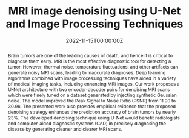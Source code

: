 ---
title: 'MRI image denoising using U-Net and Image Processing Techniques'

# Authors
# If you created a profile for a user (e.g. the default `admin` user), write the username (folder name) here
# and it will be replaced with their full name and linked to their profile.
authors:
  - Darshil Mehta
  - admin
  - Kush Vora
  - Ninad Mehendale

# Author notes (optional)
author_notes:
  - 'Equal contribution'
  - 'Equal contribution'
  - 'Equal contribution'

date: '2022-11-15T00:00:00Z'
doi: '10.1109/ICAST55766.2022.10039653'

# Schedule page publish date (NOT publication's date).
# publishDate: '2022-11-28T00:00:00Z'

# Publication type.
# Legend: 0 = Uncategorized; 1 = Conference paper; 2 = Journal article;
# 3 = Preprint / Working Paper; 4 = Report; 5 = Book; 6 = Book section;
# 7 = Thesis; 8 = Patent
publication_types: ['1']

# Publication name and optional abbreviated publication name.
publication: 5th IEEE International Conference on Advances in Science and Technology 2022
publication_short: In IEEE

abstract: "Brain tumors are one of the leading causes of death, and hence it is critical to diagnose them early. MRI is the most effective diagnostic tool for detecting a tumor. However, thermal noise, temperature fluctuations, and other artifacts can generate noisy MRI scans, leading to inaccurate diagnoses. Deep learning algorithms combined with image processing techniques have aided in a variety of medical imaging tasks, including enhancing MRI images. Our work proposes a U-Net architecture with two encoder-decoder pairs for denoising MRI scans which were finely tuned on a dataset generated by injecting synthetic Gaussian noise. The model improved the Peak Signal to Noise Ratio (PSNR) from 11.90 to 30.96. The presented work also provides empirical evidence that the proposed denoising strategy enhances the prediction accuracy of brain tumors by nearly 23%. The developed denoising technique using U-Net would benefit radiologists and computer-aided diagnostic systems (CAD) in precisely diagnosing the disease by generating cleaner and clearer MRI scans."

# # Summary. An optional shortened abstract.
# summary: Lorem ipsum dolor sit amet, consectetur adipiscing elit. Duis posuere tellus ac convallis placerat. Proin tincidunt magna sed ex sollicitudin condimentum.

tags: []

# Display this page in the Featured widget?
# featured: true

# Custom links (uncomment lines below)
# links:
# - name: Custom Link
#   url: http://example.org

url_pdf: 'https://ieeexplore.ieee.org/document/10039653'
# url_code: 'https://github.com/wowchemy/wowchemy-hugo-themes'
# url_dataset: 'https://www.repository.cam.ac.uk/items/b6a97f0c-3b9b-40ad-8f18-3d121eef1459'
# url_poster: ''
# url_project: ''
# url_slides: ''
# url_source: 'https://github.com/wowchemy/wowchemy-hugo-themes'
# url_video: 'https://youtube.com'

# Featured image
# To use, add an image named `featured.jpg/png` to your page's folder.
image:
  caption: 
  focal_point: ''
  preview_only: false

# Associated Projects (optional).
#   Associate this publication with one or more of your projects.
#   Simply enter your project's folder or file name without extension.
#   E.g. `internal-project` references `content/project/internal-project/index.md`.
#   Otherwise, set `projects: []`.
# projects:
#   - example

# Slides (optional).
#   Associate this publication with Markdown slides.
#   Simply enter your slide deck's filename without extension.
#   E.g. `slides: "example"` references `content/slides/example/index.md`.
#   Otherwise, set `slides: ""`.
# slides: example
---
